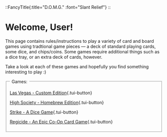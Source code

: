 ::FancyTitle{:title="D.O.M.G." :font="Slant Relief"}
::

# Welcome, User!

This page contains rules/instructions to play a variety of card and board games using tradtional game pieces &mdash; a deck of standard playing cards, some dice, and chips/coins. Some games require additional things such as a dice tray, or an extra deck of cards, however.

Take a look at each of these games and hopefully you find something interesting to play :)

<div class="tui-window">
<fieldset class="tui-fieldset tui-border-double">
	<legend>&nbsp;Games:&nbsp;</legend>

[Las Vegas - Custom Edition](/games/las_vegas){.tui-button}

[High Society - Homebrew Edition](/games/high_society){.tui-button}

[Strike - A Dice Game](/games/strike){.tui-button}

[Regicide - An Epic Co-Op Card Game](/games/regicide){.tui-button}

</fieldset>

</div>

<!-- This page corresponds to the `/` route of your website. You can delete it or create another file in the `content/` directory.

Try to navigate to [/about](/about){.tui-button}. These 2 pages are rendered by the `pages/[...slug].vue` component.

---

Look at the [Content documentation](https://content.nuxtjs.org/){.tui-button} to learn more. -->
